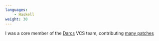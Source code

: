 ```yaml
---
languages:
    - Haskell
weight: 30
---
```


I was a core member of the [Darcs][darcs] VCS team, contributing [many
patches][darcs-patches]

[darcs]: http://www.darcs.net
[darcs-patches]: http://bugs.darcs.net/patch?@sort0=activity&@sortdir0=on&@group=status&@filter=status,creator&@columns=id,activity,title,assignedto,status,&status=-1,16,17,1,2,3,13,14,15,12&creator=2035
